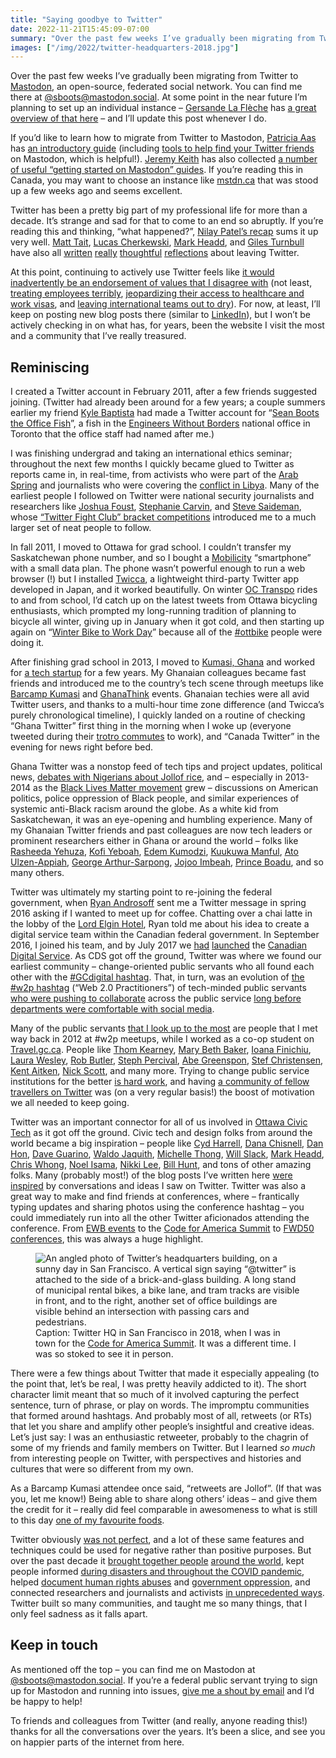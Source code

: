 ```yaml
---
title: "Saying goodbye to Twitter"
date: 2022-11-21T15:45:09-07:00
summary: "Over the past few weeks I’ve gradually been migrating from Twitter to Mastodon, an open-source, federated social network. Twitter has been a pretty big part of my professional life for more than a decade; it’s strange and sad for that to come to an end so abruptly. For now, at least, I’ll keep on posting new blog posts there, but I won’t be actively checking in on what has, for years, been the website I visit the most and a community that I’ve really treasured."
images: ["/img/2022/twitter-headquarters-2018.jpg"]
---
```


Over the past few weeks I’ve gradually been migrating from Twitter to [Mastodon](https://joinmastodon.org/), an open-source, federated social network. You can find me there at [@sboots@mastodon.social](https://mastodon.social/@sboots). At some point in the near future I’m planning to set up an individual instance – [Gersande La Flèche](https://silvan.cloud/@gersande) has [a great overview of that here](https://gersande.com/blog/i-spun-up-a-mastodon-instance-and-i-cant-believe-it-works/) – and I’ll update this post whenever I do.

If you’d like to learn how to migrate from Twitter to Mastodon, [Patricia Aas](https://pleroma.patricia.no/@patricia) has [an introductory guide](https://patricia.no/2022/11/18/twitter_off_ramp.html) (including [tools to help find your Twitter friends](https://vis.social/@Luca/109253908218072543) on Mastodon, which is helpful!). [Jeremy Keith](https://mastodon.social/@adactio) has also collected [a number of useful “getting started on Mastodon” guides](https://adactio.com/journal/19650). If you’re reading this in Canada, you may want to choose an instance like [mstdn.ca](https://mstdn.ca/) that was stood up a few weeks ago and seems excellent. 

Twitter has been a pretty big part of my professional life for more than a decade. It’s strange and sad for that to come to an end so abruptly. If you’re reading this and thinking, “what happened?”, [Nilay Patel’s recap](https://www.theverge.com/2022/10/28/23428132/elon-musk-twitter-acquisition-problems-speech-moderation) sums it up very well. [Matt Tait](https://mastodon.social/@Pwnallthethings), [Lucas Cherkewski](https://mastodon.social/@lchski), [Mark Headd](https://mastodon.social/@mheadd), and [Giles Turnbull](https://mastodon.me.uk/@gilest) have also all [written](https://www.pwnallthethings.com/p/twitter-was-special-but-its-time) [really](https://buttondown.email/lchski/archive/hit-and-miss-272-extremely-online/) [thoughtful](https://civic.io/2022/11/21/more-writing-less-words/) [reflections](https://gilest.org/end-twitter.html) about leaving Twitter. 

At this point, continuing to actively use Twitter feels like [it would inadvertently be an endorsement of values that I disagree with](https://www.newyorker.com/news/daily-comment/why-i-quit-elon-musks-twitter) (not least, [treating employees terribly](https://www.nytimes.com/2022/11/11/technology/elon-musk-twitter-takeover.html?unlocked_article_code=YIJFHV31BYtzjpdzB61QEEphJp9T6lHEAVVsM2Xa7VKyLT9qPwV97xeL2LndFG4SMuGKxpkBy0li1NoIiVTOHRabF5wgpoVtjKjNcALjdwyXS9ugA_JfLWTuDnou5BZHr_ZYqNNmWAm7IJACHJ2UHJxFc_tYzWQMLWZj884vIWKOxxGrad5U7TELLAsNJWT_41ik4sxi8mtSVy7sljp4H2g2R-Eq_DrUq0GIVH4kEueO5ycahr2I2rvcDUKXqGY49T80V847JQCc1fWPL2bUCKQKL-KkcFn3ntlAkFRTgYOeZnRXUwIAf8_hiPxL56GBGk1fjDJ2F8W041Ez6v8f8kjlBxjYKatu&smid=share-url), [jeopardizing their access to healthcare and work visas](https://twitter.com/pwnallthethings/status/1593464129276170241), and [leaving international teams out to dry](https://restofworld.org/2022/global-twitter-employees-layoffs/)). For now, at least, I’ll keep on posting new blog posts there (similar to [LinkedIn](https://linkedin.com/in/seanboots)), but I won’t be actively checking in on what has, for years, been the website I visit the most and a community that I’ve really treasured.


## Reminiscing

I created a Twitter account in February 2011, after a few friends suggested joining. (Twitter had already been around for a few years; a couple summers earlier my friend [Kyle Baptista](https://www.linkedin.com/in/kylebaptista/) had made a Twitter account for “[Sean Boots the Office Fish](https://twitter.com/sbtf)”, a fish in the [Engineers Without Borders](https://www.ewb.ca/en/) national office in Toronto that the office staff had named after me.)

I was finishing undergrad and taking an international ethics seminar; throughout the next few months I quickly became glued to Twitter as reports came in, in real-time, from activists who were part of the [Arab Spring](https://en.wikipedia.org/wiki/Arab_Spring) and journalists who were covering the [conflict in Libya](https://en.wikipedia.org/wiki/2011_military_intervention_in_Libya). Many of the earliest people I followed on Twitter were national security journalists and researchers like [Joshua Foust](https://appdot.net/@joshuafoust), [Stephanie Carvin](https://mastodon.online/@StephanieCarvin), and [Steve Saideman](https://mastodon.social/@smaideman), whose [“Twitter Fight Club” bracket competitions](https://saideman.blogspot.com/2013/03/tis-season-for-twitter-fight-club.html) introduced me to a much larger set of neat people to follow.

In fall 2011, I moved to Ottawa for grad school. I couldn’t transfer my Saskatchewan phone number, and so I bought a [Mobilicity](https://en.wikipedia.org/wiki/Mobilicity) “smartphone” with a small data plan. The phone wasn’t powerful enough to run a web browser (!) but I installed [Twicca](https://play.google.com/store/apps/details?id=jp.r246.twicca&hl=en_CA&gl=US), a lightweight third-party Twitter app developed in Japan, and it worked beautifully. On winter [OC Transpo](https://en.wikipedia.org/wiki/OC_Transpo) rides to and from school, I’d catch up on the latest tweets from Ottawa bicycling enthusiasts, which prompted my long-running tradition of planning to bicycle all winter, giving up in January when it got cold, and then starting up again on “[Winter Bike to Work Day](https://winterbiketoworkday.org/)” because all of the [#ottbike](https://twitter.com/hashtag/ottbike) people were doing it.

After finishing grad school in 2013, I moved to [Kumasi, Ghana](https://en.wikipedia.org/wiki/Kumasi) and worked for [a tech startup](https://viamo.io/) for a few years. My Ghanaian colleagues became fast friends and introduced me to the country’s tech scene through meetups like [Barcamp Kumasi](https://twitter.com/barcampkumasi) and [GhanaThink](https://twitter.com/GhanaThink) events. Ghanaian techies were all avid Twitter users, and thanks to a multi-hour time zone difference (and Twicca’s purely chronological timeline), I quickly landed on a routine of checking “Ghana Twitter” first thing in the morning when I woke up (everyone tweeted during their [trotro commutes](https://en.wikipedia.org/wiki/Tro_tro) to work), and “Canada Twitter” in the evening for news right before bed. 

Ghana Twitter was a nonstop feed of tech tips and project updates, political news, [debates with Nigerians about Jollof rice](https://www.bbc.com/travel/article/20210607-jollof-wars-who-does-west-africas-iconic-rice-dish-best), and – especially in 2013-2014 as the [Black Lives Matter movement](https://blacklivesmatter.com/herstory/) grew – discussions on American politics, police oppression of Black people, and similar experiences of systemic anti-Black racism around the globe. As a white kid from Saskatchewan, it was an eye-opening and humbling experience. Many of my Ghanaian Twitter friends and past colleagues are now tech leaders or prominent researchers either in Ghana or around the world – folks like [Rasheeda Yehuza](https://www.linkedin.com/in/rasheedayehuza/), [Kofi Yeboah](https://www.linkedin.com/in/kofiyeboah/), [Edem Kumodzi](https://twitter.com/edemkumodzi), [Kuukuwa Manful](https://twitter.com/Kuukuwa_), [Ato Ulzen-Appiah](https://twitter.com/Abocco), [George Arthur-Sarpong](https://twitter.com/arthursarpong), [Jojoo Imbeah](https://www.linkedin.com/in/jojoo/), [Prince Boadu](https://twitter.com/princeboadu), and so many others. 

Twitter was ultimately my starting point to re-joining the federal government, when [Ryan Androsoff](https://twitter.com/RyanAndrosoff) sent me a Twitter message in spring 2016 asking if I wanted to meet up for coffee. Chatting over a chai latte in the lobby of the [Lord Elgin Hotel](https://en.wikipedia.org/wiki/Lord_Elgin_Hotel), Ryan told me about his idea to create a digital service team within the Canadian federal government. In September 2016, I joined his team, and by July 2017 we [had](https://twitter.com/CDS_GC/status/887316504261386240) [launched](https://twitter.com/CDS_GC/status/887356785232928768) the [Canadian Digital Service](https://digital.canada.ca/). As CDS got off the ground, Twitter was where we found our earliest community – change-oriented public servants who all found each other with the [#GCdigital hashtag](https://twitter.com/hashtag/gcdigital). That, in turn, was an evolution of [the #w2p hashtag](http://www.cpsrenewal.ca/2015/08/the-gentrification-of-w2p.html) (“Web 2.0 Practitioners”) of tech-minded public servants [who were pushing to collaborate](http://www.cpsrenewal.ca/2015/08/the-gentrification-of-w2p.html) across the public service [long before departments were comfortable with social media](https://www.govloop.com/community/blog/the-canadian-governments-new-web-2-0-guidelines-the-good-the-bad-the-ugly/). 

Many of the public servants [that I look up to the most](/categories/public-service-heroes/) are people that I met way back in 2012 at #w2p meetups, while I worked as a co-op student on [Travel.gc.ca](https://travel.gc.ca/). People like [Thom Kearney](https://mstdn.social/@thomkearney), [Mary Beth Baker](https://mastodon.social/@bethmaru), [Ioana Finichiu](https://mstdn.ca/@IFiniq), [Laura Wesley](https://www.linkedin.com/in/laurawesley/), [Rob Butler](https://mstdn.social/@robbutler), [Steph Percival](https://mastodon.social/@eastcoaststeph), [Abe Greenspon](https://mstdn.ca/@abe), [Stef Christensen](https://mastodon.social/@Wikisteff), [Kent Aitken](https://twitter.com/kentdaitken), [Nick Scott](https://twitter.com/nickscott506), and many more. Trying to change public service institutions for the better [is hard work](http://ryanandrosoff.ca/transforming-government-one-digital-inch-at-time/), and having [a community of fellow travellers on Twitter](https://medium.com/gnbinnovation/musings-from-one-year-in-government-3e963b046fcf) was (on a very regular basis!) the boost of motivation we all needed to keep going.

Twitter was an important connector for all of us involved in [Ottawa Civic Tech](https://ottawacivictech.ca/) as it got off the ground. Civic tech and design folks from around the world became a big inspiration – people like [Cyd Harrell](https://mastodon.social/@cydharrell), [Dana Chisnell](https://mastodon.social/@danachis), [Dan Hon](https://dan.mastohon.com/@danhon), [Dave Guarino](https://aleph.land/@allafarce), [Waldo Jaquith](https://mastodon.social/@waldoj), [Michelle Thong](https://twitter.com/michellethong), [Will Slack](https://infosec.exchange/@wslack), [Mark Headd](https://mastodon.social/@mheadd), [Chris Whong](https://twitter.com/chris_whong), [Noel Isama](https://twitter.com/n_isama), [Nikki Lee](https://twitter.com/nkkl), [Bill Hunt](https://mastodon.cloud/@krusynth), and tons of other amazing folks. Many (probably most!) of the blog posts I’ve written here [were](/2020/01/02/bridging-the-technology-policy-gap/) [inspired](/2020/10/13/an-approval-of-an-approach/) by conversations and ideas I saw on Twitter. Twitter was also a great way to make and find friends at conferences, where – frantically typing updates and sharing photos using the conference hashtag – you could immediately run into all the other Twitter aficionados attending the conference. From [EWB events](https://www.ewb.ca/en/) to the [Code for America Summit](https://medium.com/code-for-america/tagged/cfasummit) to [FWD50 conferences](https://www.fwd50.com/), this was always a huge highlight. 

<figure>
  <img src="/img/2022/twitter-headquarters-2018.jpg" class="img-fluid" alt="An angled photo of Twitter’s headquarters building, on a sunny day in San Francisco. A vertical sign saying “@twitter” is attached to the side of a brick-and-glass building. A long stand of municipal rental bikes, a bike lane, and tram tracks are visible in front, and to the right, another set of office buildings are visible behind an intersection with passing cars and pedestrians.">
  <figcaption><span class="sr-only">Caption: </span>Twitter HQ in San Francisco in 2018, when I was in town for the <a href="https://medium.com/code-for-america/tagged/cfasummit">Code for America Summit</a>. It was a different time. I was so stoked to see it in person.</figcaption>
</figure>

There were a few things about Twitter that made it especially appealing (to the point that, let’s be real, I was pretty heavily addicted to it). The short character limit meant that so much of it involved capturing the perfect sentence, turn of phrase, or play on words. The impromptu communities that formed around hashtags. And probably most of all, retweets (or RTs) that let you share and amplify other people’s insightful and creative ideas. Let’s just say: I was an enthusiastic retweeter, probably to the chagrin of some of my friends and family members on Twitter. But I learned _so much_ from interesting people on Twitter, with perspectives and histories and cultures that were so different from my own.

As a Barcamp Kumasi attendee once said, “retweets are Jollof”. (If that was you, let me know!) Being able to share along others’ ideas – and give them the credit for it – really did feel comparable in awesomeness to what is still to this day [one of my favourite foods](https://web.archive.org/web/20211026014928/http://www.viamo.io/data-collection/jollof-rice-everyday/). 

Twitter obviously [was not perfect](https://www.theatlantic.com/technology/archive/2022/11/twitter-facebook-social-media-decline/672074/), and a lot of these same features and techniques could be used for negative rather than positive purposes. But over the past decade it [brought together people](https://twitter.com/kofiemeritus/status/1593456662781853698) [around the world](https://www.thenation.com/article/world/twitter-elon-musk-social-movements/), kept people informed [during disasters and throughout the COVID pandemic](https://twitter.com/KendraWrites/status/1593435735654268930), helped [document human rights abuses](https://twitter.com/mehdirhasan/status/1593425224564973568) and [government oppression](https://idlenomore.ca/about-the-movement/), and connected researchers and journalists and activists [in unprecedented ways](https://twitter.com/AmarAmarasingam/status/1593465462733561857). Twitter built so many communities, and taught me so many things, that I only feel sadness as it falls apart.


## Keep in touch

As mentioned off the top – you can find me on Mastodon at [@sboots@mastodon.social](https://mastodon.social/@sboots). If you’re a federal public servant trying to sign up for Mastodon and running into issues, [give me a shout by email](mailto:sean@theboots.ca?subject=Mastodon) and I’d be happy to help! 

To friends and colleagues from Twitter (and really, anyone reading this!) thanks for all the conversations over the years. It’s been a slice, and see you on happier parts of the internet from here.
